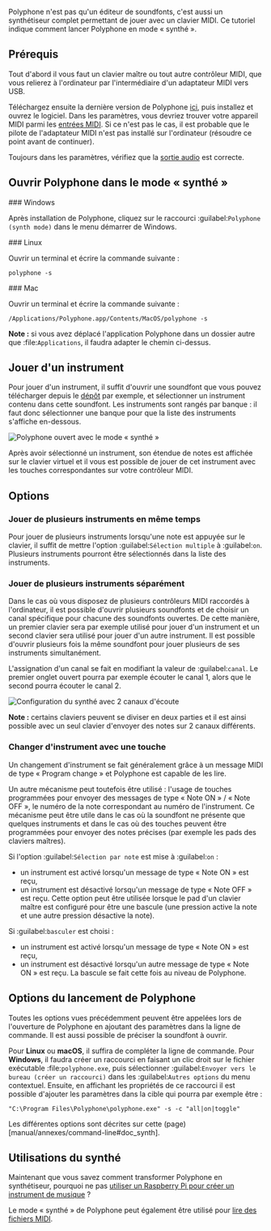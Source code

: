 Polyphone n'est pas qu'un éditeur de soundfonts, c'est aussi un synthétiseur complet permettant de jouer avec un clavier MIDI.
Ce tutoriel indique comment lancer Polyphone en mode «&nbsp;synthé&nbsp;».

## Prérequis

Tout d'abord il vous faut un clavier maître ou tout autre contrôleur MIDI, que vous relierez à l'ordinateur par l'intermédiaire d'un adaptateur MIDI vers USB.

Téléchargez ensuite la dernière version de Polyphone [ici](software), puis installez et ouvrez le logiciel. Dans les paramètres, vous devriez trouver votre appareil MIDI parmi les [entrées MIDI](documentation/manual/settings#doc_general). Si ce n'est pas le cas, il est probable que le pilote de l'adaptateur MIDI n'est pas installé sur l'ordinateur (résoudre ce point avant de continuer).

Toujours dans les paramètres, vérifiez que la [sortie audio](documentation/manual/settings#doc_general) est correcte.

## Ouvrir Polyphone dans le mode «&nbsp;synthé&nbsp;»

### Windows

Après installation de Polyphone, cliquez sur le raccourci :guilabel:`Polyphone (synth mode)` dans le menu démarrer de Windows.

### Linux

Ouvrir un terminal et écrire la commande suivante&nbsp;:

```
polyphone -s
```

### Mac

Ouvrir un terminal et écrire la commande suivante&nbsp;:

```
/Applications/Polyphone.app/Contents/MacOS/polyphone -s
```

**Note&nbsp;:** si vous avez déplacé l'application Polyphone dans un dossier autre que :file:`Applications`, il faudra adapter le chemin ci-dessus.

## Jouer d'un instrument

Pour jouer d'un instrument, il suffit d'ouvrir une soundfont que vous pouvez télécharger depuis le [dépôt](soundfonts) par exemple, et sélectionner un instrument contenu dans cette soundfont. Les instruments sont rangés par banque&nbsp;: il faut donc sélectionner une banque pour que la liste des instruments s'affiche en-dessous.

![Polyphone ouvert avec le mode «&nbsp;synthé&nbsp;»](images/synth_mode.png "Polyphone ouvert avec le mode «&nbsp;synthé&nbsp;»")

Après avoir sélectionné un instrument, son étendue de notes est affichée sur le clavier virtuel et il vous est possible de jouer de cet instrument avec les touches correspondantes sur votre contrôleur MIDI.

## Options

### Jouer de plusieurs instruments en même temps

Pour jouer de plusieurs instruments lorsqu'une note est appuyée sur le clavier, il suffit de mettre l'option :guilabel:`Sélection multiple` à :guilabel:`on`. Plusieurs instruments pourront être sélectionnés dans la liste des instruments.

### Jouer de plusieurs instruments séparément

Dans le cas où vous disposez de plusieurs contrôleurs MIDI raccordés à l'ordinateur, il est possible d'ouvrir plusieurs soundfonts et de choisir un canal spécifique pour chacune des soundfonts ouvertes. De cette manière, un premier clavier sera par exemple utilisé pour jouer d'un instrument et un second clavier sera utilisé pour jouer d'un autre instrument. Il est possible d'ouvrir plusieurs fois la même soundfont pour jouer plusieurs de ses instruments simultanément.

L'assignation d'un canal se fait en modifiant la valeur de :guilabel:`canal`. Le premier onglet ouvert pourra par exemple écouter le canal 1, alors que le second pourra écouter le canal 2.

![Configuration du synthé avec 2 canaux d'écoute](images/synth_2_channels.png "Configuration du synthé avec 2 canaux d'écoute")

**Note&nbsp;:** certains claviers peuvent se diviser en deux parties et il est ainsi possible avec un seul clavier d'envoyer des notes sur 2 canaux différents.

### Changer d'instrument avec une touche

Un changement d'instrument se fait généralement grâce à un message MIDI de type «&nbsp;Program change&nbsp;» et Polyphone est capable de les lire.

Un autre mécanisme peut toutefois être utilisé&nbsp;: l'usage de touches programmées pour envoyer des messages de type «&nbsp;Note ON&nbsp;» / «&nbsp;Note OFF&nbsp;», le numéro de la note correspondant au numéro de l'instrument. Ce mécanisme peut être utile dans le cas où la soundfont ne présente que quelques instruments et dans le cas où des touches peuvent être programmées pour envoyer des notes précises (par exemple les pads des claviers maîtres).

Si l'option :guilabel:`Sélection par note` est mise à :guilabel:`on`&nbsp;:
- un instrument est activé lorsqu'un message de type «&nbsp;Note ON&nbsp;» est reçu,
- un instrument est désactivé lorsqu'un message de type «&nbsp;Note OFF&nbsp;» est reçu.
Cette option peut être utilisée lorsque le pad d'un clavier maître est configuré pour être une bascule (une pression active la note et une autre pression désactive la note).

Si :guilabel:`basculer` est choisi&nbsp;:
- un instrument est activé lorsqu'un message de type «&nbsp;Note ON&nbsp;» est reçu,
- un instrument est désactivé lorsqu'un autre message de type «&nbsp;Note ON&nbsp;» est reçu.
La bascule se fait cette fois au niveau de Polyphone.

## Options du lancement de Polyphone

Toutes les options vues précédemment peuvent être appelées lors de l'ouverture de Polyphone en ajoutant des paramètres dans la ligne de commande. Il est aussi possible de préciser la soundfont à ouvrir.

Pour **Linux** ou **macOS**, il suffira de compléter la ligne de commande. Pour **Windows**, il faudra créer un raccourci en faisant un clic droit sur le fichier exécutable :file:`polyphone.exe`, puis sélectionner :guilabel:`Envoyer vers le bureau (créer un raccourci)` dans les :guilabel:`Autres options` du menu contextuel. Ensuite, en affichant les propriétés de ce raccourci il est possible d'ajouter les paramètres dans la cible qui pourra par exemple être&nbsp;:

```
"C:\Program Files\Polyphone\polyphone.exe" -s -c "all|on|toggle"
```

Les différentes options sont décrites sur cette (page)[manual/annexes/command-line#doc_synth].

## Utilisations du synthé

Maintenant que vous savez comment transformer Polyphone en synthétiseur, pourquoi ne pas [utiliser un Raspberry Pi pour créer un instrument de musique](tutorials/create-a-synthesizer-with-raspberry-pi.md) ?

Le mode «&nbsp;synthé&nbsp;» de Polyphone peut également être utilisé pour [lire des fichiers MIDI](tutorials/read-midi-file-with-polyphone.md).

